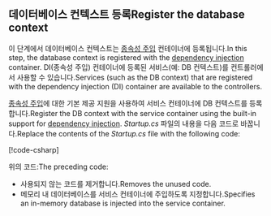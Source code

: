 ## <a name="register-the-database-context"></a><span data-ttu-id="526d4-101">데이터베이스 컨텍스트 등록</span><span class="sxs-lookup"><span data-stu-id="526d4-101">Register the database context</span></span>

<span data-ttu-id="526d4-102">이 단계에서 데이터베이스 컨텍스트는 [종속성 주입](xref:fundamentals/dependency-injection) 컨테이너에 등록됩니다.</span><span class="sxs-lookup"><span data-stu-id="526d4-102">In this step, the database context is registered with the [dependency injection](xref:fundamentals/dependency-injection) container.</span></span> <span data-ttu-id="526d4-103">DI(종속성 주입) 컨테이너에 등록된 서비스(예: DB 컨텍스트)를 컨트롤러에서 사용할 수 있습니다.</span><span class="sxs-lookup"><span data-stu-id="526d4-103">Services (such as the DB context) that are registered with the dependency injection (DI) container are available to the controllers.</span></span>

<span data-ttu-id="526d4-104">[종속성 주입](xref:fundamentals/dependency-injection)에 대한 기본 제공 지원을 사용하여 서비스 컨테이너에 DB 컨텍스트를 등록합니다.</span><span class="sxs-lookup"><span data-stu-id="526d4-104">Register the DB context with the service container using the built-in support for [dependency injection](xref:fundamentals/dependency-injection).</span></span> <span data-ttu-id="526d4-105">*Startup.cs* 파일의 내용을 다음 코드로 바꿉니다.</span><span class="sxs-lookup"><span data-stu-id="526d4-105">Replace the contents of the *Startup.cs* file with the following code:</span></span>

[!code-csharp[](../../tutorials/first-web-api/samples/2.0/TodoApi/Startup.cs?highlight=2,4,12-13)]

<span data-ttu-id="526d4-106">위의 코드:</span><span class="sxs-lookup"><span data-stu-id="526d4-106">The preceding code:</span></span>

* <span data-ttu-id="526d4-107">사용되지 않는 코드를 제거합니다.</span><span class="sxs-lookup"><span data-stu-id="526d4-107">Removes the unused code.</span></span>
* <span data-ttu-id="526d4-108">메모리 내 데이터베이스를 서비스 컨테이너에 주입하도록 지정합니다.</span><span class="sxs-lookup"><span data-stu-id="526d4-108">Specifies an in-memory database is injected into the service container.</span></span>